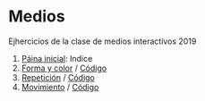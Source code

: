 # Medios
Ejhercicios de la clase de medios interactivos
2019
1. [Páina inicial](https://atmendoza.github.io/Meiosinteractivos/): Indice 
2. [Forma y color](https://atmendoza.github.io/Meiosinteractivos/02) / [Código](https://github.com/atmendoza/Medios/tree/master/02) 
3. [Repetición](https://atmendoza.github.io/Meiosinteractivos/01) / [Código](https://github.com/atmendoza/Medios/blob/master/01/sketch.js) 
2. [Movimiento](https://atmendoza.github.io/Meiosinteractivos/03) / [Código](https://atmendoza.github.io/Meiosinteractivos/blob/gh-pages/03/sketch.js) 
